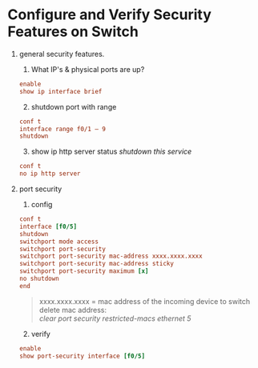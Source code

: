 # Configure and Verify Security Features on Switch

1. general security features.
    1. What IP's & physical ports are up?
    ```ini 
    enable
    show ip interface brief
    ```
    2. shutdown port with range
    ```ini 
    conf t
    interface range f0/1 – 9
    shutdown
    ```
    3. show ip http server status
    *shutdown this service*
    ```ini 
    conf t
    no ip http server
    ```

2. port security
    1. config
    ```ini 
    conf t
    interface [f0/5]
    shutdown
    switchport mode access
    switchport port-security
    switchport port-security mac-address xxxx.xxxx.xxxx
    switchport port-security mac-address sticky
    switchport port-security maximum [x]
    no shutdown
    end
    ```
    > xxxx.xxxx.xxxx = mac address of the incoming device to switch <br>
    > delete mac address: <br>
    > *clear port security restricted-macs ethernet 5*
    2. verify
     ```ini 
    enable
    show port-security interface [f0/5]
    ```

